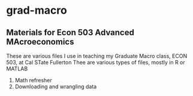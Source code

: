 # grad-macro
## Materials for Econ 503 Advanced MAcroeconomics

These are various files I use in teaching my Graduate Macro class, ECON 503, at Cal STate Fullerton
Thee are various types of files, mostly in R or MATLAB
1. Math refresher
2. Downloading and wrangling data
